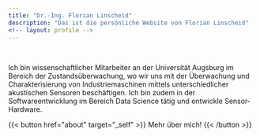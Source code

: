 ```yaml
---
title: "Dr.-Ing. Florian Linscheid"
description: "Das ist die persönliche Website von Florian Linscheid"
<!-- layout: profile -->
---
```


<br/>

<p class="frontpage"> Ich bin wissenschaftlicher Mitarbeiter an der Universität
Augsburg im Bereich der Zustandsüberwachung, wo wir uns mit der Überwachung und
Charakterisierung von Industriemaschinen mittels unterschiedlicher akustischen
Sensoren beschäftigen. Ich bin zudem in der Softwareentwicklung im Bereich Data
Science tätig und entwickle Sensor-Hardware. </p>

<!-- An der Universität Augsburg habe ich auch schon meinen Bachelor und Master in -->
<!-- Physik absolviert. Seite 2017 arbeite ich am Lehrstuhl [Mechanical -->
<!-- Engineering](https://www.uni-augsburg.de/de/fakultaet/mntf/mrm/prof/mech/) des -->
<!-- Instituts für Materials Resource Management. -->
<!---->
<!-- Darüber hinaus bin ich ein Kaffeenerd und zelebriere die Kaffeezubereitung mit -->
<!-- einer V60 oder der Chemex. Mit meiner Rancilio Silvia Espressomaschine kann ich -->
<!-- mir aber auch einen hervorragenden Cappuccino zaubern. Dafür habe ich die Silvia -->
<!-- mit einem PID Regler ausgestattet und an Siri angeschlossen, indem ich sie über -->
<!-- Node-Red und Home Bridge ins Netzwerk integriert habe. -->

{{< button href="about" target="_self" >}}
Mehr über mich!
{{< /button >}}

